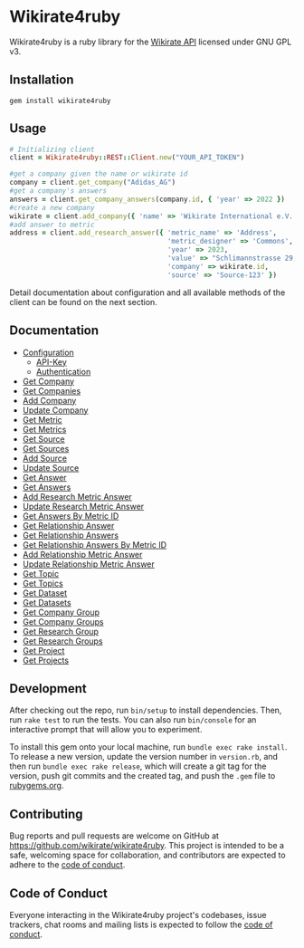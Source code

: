 # Wikirate4ruby

Wikirate4ruby is a ruby library for the [Wikirate API](https://wikirate.org/Use_the_API) licensed under GNU GPL v3.

## Installation

    gem install wikirate4ruby

## Usage

```ruby
# Initializing client
client = Wikirate4ruby::REST::Client.new("YOUR_API_TOKEN")

#get a company given the name or wikirate id
company = client.get_company("Adidas_AG")
#get a company's answers
answers = client.get_company_answers(company.id, { 'year' => 2022 })
#create a new company
wikirate = client.add_company({ 'name' => 'Wikirate International e.V.', 'headquarters' => 'Germany' })
#add answer to metric
address = client.add_research_answer({ 'metric_name' => 'Address',
                                       'metric_designer' => 'Commons',
                                       'year' => 2023,
                                       'value' => "Schlimannstrasse 29, Berlin",
                                       'company' => wikirate.id,
                                       'source' => 'Source-123' })
```

Detail documentation about configuration and all available methods of the client can be found on the next section.

## Documentation

- [Configuration](examples/Configuration.md#configuration)
    - [API-Key](examples/Configuration.md#api-key)
    - [Authentication](examples/Configuration.md#authentication)
- [Get Company](examples/Get%20Company.md#get-company)
- [Get Companies](examples/Get%20Companies.md#get-companies)
- [Add Company](examples/Add%20Company.md#add-company)
- [Update Company](examples/Update%20Company.md)
- [Get Metric](examples/Get%20Metric.md#get-metric)
- [Get Metrics](examples/Get%20Metrics.md#get-metrics)
- [Get Source](examples/Get%20Source.md#get-source)
- [Get Sources](examples/Get%20Sources.md#get-sources)
- [Add Source](examples/Add%20Source.md#add-source)
- [Update Source](examples/Update%20Source.md#update-source)
- [Get Answer](examples/Get%20Answer.md#get-answer)
- [Get Answers](examples/Get%20Answers.md#get-answers)
- [Add Research Metric Answer](examples/Add%20Research%20Metric%20Answer.md#add-research-metric-answer)
- [Update Research Metric Answer](examples/Update%20Research%20Metric%20Answer.md)
- [Get Answers By Metric ID](examples/Get%20Answers.md#get-answers-by-metric-id)
- [Get Relationship Answer](examples/Get%20Relationship%20Answer.md#get-relationship-answer)
- [Get Relationship Answers](examples/Get%20Relationship%20Answers.md#get-relationship-answers)
- [Get Relationship Answers By Metric ID](examples/Get%20Relationship%20Answers.md#get-relationship-answers-by-metric-id)
- [Add Relationship Metric Answer](examples/Add%20Relationship%20Metric%20Answer.md#add-relationship-metric-answer)
- [Update Relationship Metric Answer](examples/Update%20Relationship%20Metric%20Answer.md#update-relationship-metric-answer)
- [Get Topic](examples/Get%20Topic.md#get-topic)
- [Get Topics](examples/Get%20Topics.md#get-topics)
- [Get Dataset](examples/Get%20Dataset.md#get-dataset)
- [Get Datasets](examples/Get%20Datasets.md#get-datasets)
- [Get Company Group](examples/Get%20Company%20Group.md#get-company-group)
- [Get Company Groups](examples/Get%20Company%20Groups.md#get-company-groups)
- [Get Research Group](examples/Get%20Research%20Group.md#get-research-group)
- [Get Research Groups](examples/Get%20Research%20Groups.md#get-research-groups)
- [Get Project](examples/Get%20Project.md#get-project)
- [Get Projects](examples/Get%20Projects.md#get-projects)

## Development

After checking out the repo, run `bin/setup` to install dependencies. Then, run `rake test` to run the tests. You can
also run `bin/console` for an interactive prompt that will allow you to experiment.

To install this gem onto your local machine, run `bundle exec rake install`. To release a new version, update the
version number in `version.rb`, and then run `bundle exec rake release`, which will create a git tag for the version,
push git commits and the created tag, and push the `.gem` file to [rubygems.org](https://rubygems.org).

## Contributing

Bug reports and pull requests are welcome on GitHub at https://github.com/wikirate/wikirate4ruby. This project is
intended to be a safe, welcoming space for collaboration, and contributors are expected to adhere to
the [code of conduct](https://github.com/[USERNAME]/wikirate4ruby/blob/master/CODE_OF_CONDUCT.md).

## Code of Conduct

Everyone interacting in the Wikirate4ruby project's codebases, issue trackers, chat rooms and mailing lists is expected
to follow the [code of conduct](https://github.com/wikirate/wikirate4ruby/blob/master/CODE_OF_CONDUCT.md).
